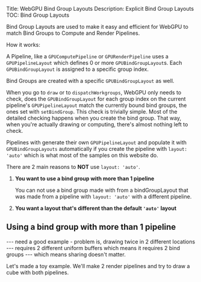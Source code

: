 Title: WebGPU Bind Group Layouts
Description: Explicit Bind Group Layouts
TOC: Bind Group Layouts

Bind Group Layouts are used to make it easy and efficient
for WebGPU to match Bind Groups to Compute and Render Pipelines.

How it works: 

A Pipeline, like a `GPUComputePipeline` or `GPURenderPipeline`
uses a `GPUPipelineLayout` which defines 0 or more
`GPUBindGroupLayout`s. Each `GPUBindGroupLayout` is assigned
to a specific group index.

Bind Groups are created with a specific `GPUBindGroupLayout`
as well.

When you go to `draw` or to `dispatchWorkgroups`, WebGPU only
needs to check, does the `GPUBindGroupLayout` for each group index
on the current pipeline's `GPUPipelineLayout` match the
currently bound bind groups, the ones set with `setBindGroup`.
This check is trivially simple. Most of the detailed checking
happens when you create the bind group. That way, when you're
actually drawing or computing, there's almost nothing left to
check.

Pipelines with generate their own `GPUPipelineLayout` and
populate it with `GPUBindGroupLayouts` automatically if you
create the pipeline with `layout: 'auto'` which is what
most of the samples on this website do.

There are 2 main reasons to **NOT** use `layout: 'auto'`.

1. **You want to use a bind group with more than 1 pipeline**

   You can not use a bind group made with from a bindGroupLayout
   that was made from a pipeline with `layout: 'auto'` with a
   different pipeline.

2. **You want a layout that's different than the default `'auto'` layout**

## Using a bind group with more than 1 pipeline

--- need a good example - problem is, drawing twice in 2 different locations
--- requires 2 different uniform buffers which means it requires 2 bind groups
--- which means sharing doesn't matter.

Let's made a toy example. We'll make 2 render pipelines and try
to draw a cube with both pipelines.




